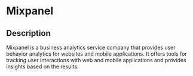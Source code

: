 # Mixpanel

## Description

Mixpanel is a business analytics service company that provides user behavior analytics for websites and mobile applications. It offers tools for tracking user interactions with web and mobile applications and provides insights based on the results.
